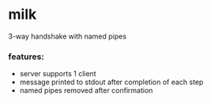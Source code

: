 # milk

3-way handshake with named pipes

### features:
* server supports 1 client
* message printed to stdout after completion of each step
* named pipes removed after confirmation
